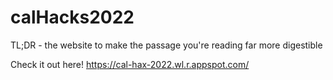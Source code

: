 # calHacks2022

TL;DR - the website to make the passage you're reading far more digestible

Check it out here!
https://cal-hax-2022.wl.r.appspot.com/
